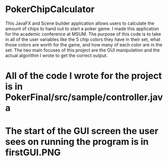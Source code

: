 # PokerChipCalculator
This JavaFX and Scene builder application allows users to calculate the amount of chips to hand out to start a poker game. I made this application for the academic conference at MSUM. The purpose of this code is to take in all of the user variables like the 5 chip colors they have in their set, what those colors are worth for the game, and how many of each color are in the set. The two main focuses of this project are the GUI manipulation and the actual algorithm I wrote to get the correct output.

# All of the code I wrote for the project is in PokerFinal/src/sample/controller.java

# The start of the GUI screen the user sees on running the program is in firstGUI.PNG
